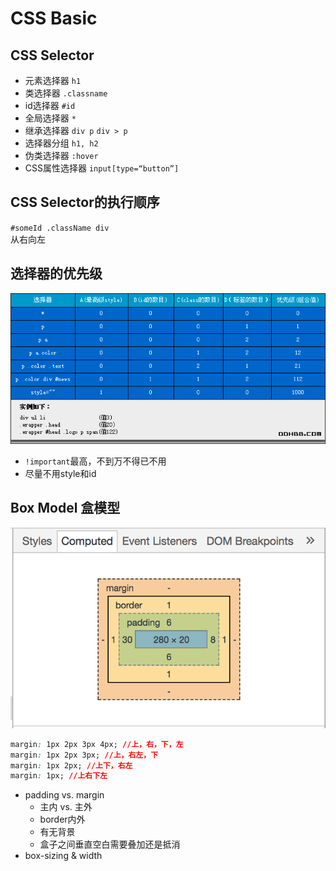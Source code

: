 # CSS Basic

## CSS Selector

- 元素选择器 `h1`
- 类选择器 `.classname`
- id选择器 `#id`
- 全局选择器 `*`
- 继承选择器 `div p` `div > p`
- 选择器分组 `h1, h2`
- 伪类选择器 `:hover`
- CSS属性选择器 `input[type=“button”]`

## CSS Selector的执行顺序

  `#someId .className div`   
  从右向左

## 选择器的优先级

![CSS Priority](css_priority.png)  

- `!important`最高，不到万不得已不用
- 尽量不用style和id

## Box Model 盒模型

![Box Model](box_model.png)  

```css
margin: 1px 2px 3px 4px; //上，右，下，左
margin: 1px 2px 3px; //上，右左，下
margin: 1px 2px; //上下，右左
margin: 1px; //上右下左
```

- padding vs. margin
  - 主内 vs. 主外
  - border内外
  - 有无背景
  - 盒子之间垂直空白需要叠加还是抵消
- box-sizing & width
